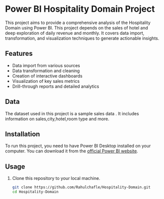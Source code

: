# Power BI Hospitality Domain Project

This project aims to provide a comprehensive analysis of the Hospitality Domain using Power BI. This project depends on the sales of hotel and deep exploration of daily revenue  and monthly.
 It covers data import, transformation, and visualization techniques to generate actionable insights.
## Features

- Data import from various sources
- Data transformation and cleaning
- Creation of interactive dashboards
- Visualization of key sales metrics
- Drill-through reports and detailed analytics

## Data

The dataset used in this project is a sample sales data . It includes information on sales,city,hotel,room type and more.

## Installation

To run this project, you need to have Power BI Desktop installed on your computer. You can download it from the [official Power BI website](https://powerbi.microsoft.com/desktop/).

## Usage

1. Clone this repository to your local machine.
   ```bash
   git clone https://github.com/Rahulchafle/Hospitality-Domain.git
   cd Hospitality-Domain
